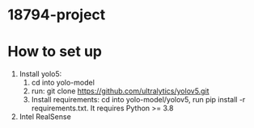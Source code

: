 # 18794-project

# How to set up
1. Install yolo5:
    1. cd into yolo-model
    2. run: git clone https://github.com/ultralytics/yolov5.git
    3. Install requirements: cd into yolo-model/yolov5, run pip install -r requirements.txt. It requires Python >= 3.8
2. Intel RealSense
